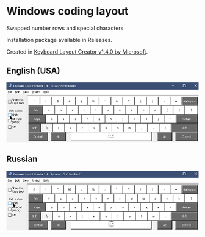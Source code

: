 # Windows coding layout

Swapped number rows and special characters.

Installation package available in Releases.

Created in [Keyboard Layout Creator v1.4.0 by Microsoft](https://www.microsoft.com/en-us/download/confirmation.aspx?id=22339).

## English (USA)

![USA preview](images/en-US.gif)

## Russian

![RU preview](images/ru-RU.gif)